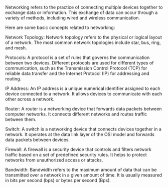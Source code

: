 Networking refers to the practice of connecting multiple devices together to exchange data or information. This exchange of data can occur through a variety of methods, including wired and wireless communication.

Here are some basic concepts related to networking:

Network Topology: Network topology refers to the physical or logical layout of a network. The most common network topologies include star, bus, ring, and mesh.

Protocols: A protocol is a set of rules that governs the communication between two devices. Different protocols are used for different types of communication, such as the Transmission Control Protocol (TCP) for reliable data transfer and the Internet Protocol (IP) for addressing and routing.

IP Address: An IP address is a unique numerical identifier assigned to each device connected to a network. It allows devices to communicate with each other across a network.

Router: A router is a networking device that forwards data packets between computer networks. It connects different networks and routes traffic between them.

Switch: A switch is a networking device that connects devices together in a network. It operates at the data link layer of the OSI model and forwards data packets between devices.

Firewall: A firewall is a security device that controls and filters network traffic based on a set of predefined security rules. It helps to protect networks from unauthorized access or attacks.

Bandwidth: Bandwidth refers to the maximum amount of data that can be transmitted over a network in a given amount of time. It is usually measured in bits per second (bps) or bytes per second (Bps).